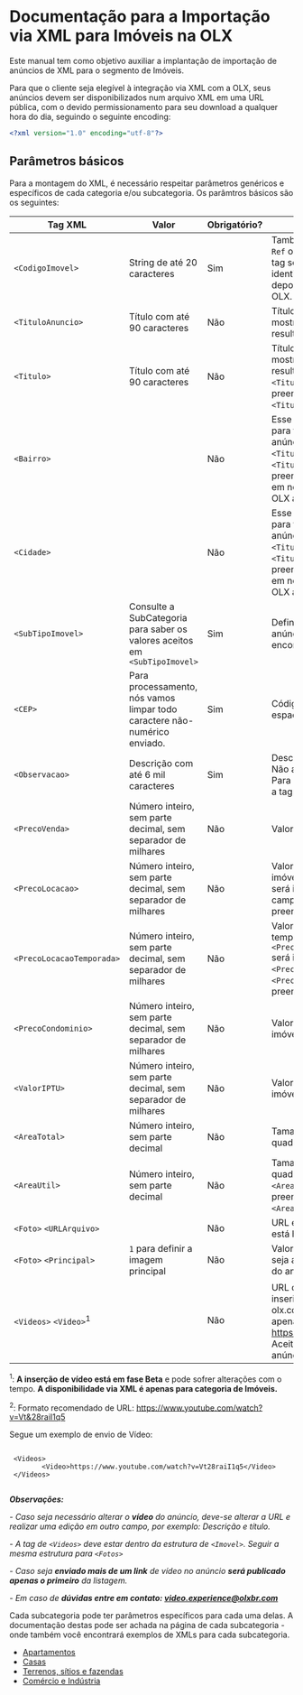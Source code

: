 # Documentação para a Importação via XML para Imóveis na OLX

Este manual tem como objetivo auxiliar a implantação de importação de anúncios de XML para o segmento de Imóveis.

Para que o cliente seja elegível à integração via XML com a OLX, seus anúncios devem ser disponibilizados num arquivo XML em uma URL pública, com o devido permissionamento para seu download a qualquer hora do dia, seguindo o seguinte encoding:

```xml
<?xml version="1.0" encoding="utf-8"?>
```


## Parâmetros básicos

Para a montagem do XML, é necessário respeitar parâmetros genéricos e específicos de cada categoria e/ou subcategoria. Os parâmtros básicos são os seguintes:

| Tag XML| Valor | Obrigatório? | Descrição|
|------------------------------------|-------------------|--------------|------------------------------------|
| `<CodigoImovel>` | String de até 20 caracteres | Sim | Também conhecido como `Ref` ou `External ID`, essa tag serve para te ajudar a identificar o anúncio depois de processado na OLX. |
| `<TituloAnuncio>` | Título com até 90 caracteres | Não | Título do Imóvel, que será mostrado na listagem de resultados |
| `<Titulo>` | Título com até 90 caracteres | Não | Título do Imóvel, que será mostrado na listagem de resultados.  Se o `<TituloAnuncio>` for preenchido, a tag `<Titulo>` é ignorada.   |
| `<Bairro>` | | Não | Esse campo só é utilizado para formar o título do anúncio, caso as tags `<TituloAnuncio>` ou `<Titulo>` não tenham sido preenchidas. Não é usado em nenhum outro lugar da OLX atualmente.|
| `<Cidade>` | | Não | Esse campo só é utilizado para formar o título do anúncio, caso as tags `<TituloAnuncio>` ou `<Titulo>` não tenham sido preenchidas. Não é usado em nenhum outro lugar da OLX atualmente. |
| `<SubTipoImovel>` | Consulte a SubCategoria para saber os valores aceitos em `<SubTipoImovel>` | Sim | Define a categoria onde o anúncio vai ser encontrado. |
| `<CEP>` | Para processamento, nós vamos limpar todo caractere não-numérico enviado. | Sim | Código de localização espacial do imóvel.  |
| `<Observacao>` | Descrição com até 6 mil caracteres | Sim | Descrição do anúncio. Não aceita tags HTML. Para quebra de linha, use a tag `\n` |
| `<PrecoVenda>` | Número inteiro, sem parte decimal, sem separador de milhares | Não | Valor de venda do imóvel.  |
| `<PrecoLocacao>` | Número inteiro, sem parte decimal, sem separador de milhares | Não | Valor de aluguel do imóvel. O `<PrecoLocacao>` será ignorado, caso o campo `<PrecoVenda>` seja preenchido também. |
| `<PrecoLocacaoTemporada>` | Número inteiro, sem parte decimal, sem separador de milhares | Não | Valor de aluguel por temporada do imóvel. O `<PrecoLocacaoTemporada>` será ignorado, se `<PrecoLocacao>` ou `<PrecoVenda>` seja preenchido também. |
| `<PrecoCondominio>` | Número inteiro, sem parte decimal, sem separador de milhares  | Não | Valor do condomínio do imóvel. |
| `<ValorIPTU>` | Número inteiro, sem parte decimal, sem separador de milhares | Não | Valor mensal do IPTU do imóvel.  |
| `<AreaTotal>` | Número inteiro, sem parte decimal | Não | Tamanho em metros quadrados do imóvel.  |
| `<AreaUtil>` | Número inteiro, sem parte decimal | Não | Tamanho em metros quadrados do imóvel. Se a `<AreaTotal>` for preenchida, a tag `<AreaUtil>` é ignorada. |
| `<Foto>` `<URLArquivo>` |  | Não | URL em que a imagem está hospedada |
| `<Foto>` `<Principal>` | `1` para definir a imagem principal | Não | Valor `1` caso a imagem seja a imagem principal do anúncio |
| `<Videos>` `<Video>`<sup>1</sup> |  | Não | URL de video<sup>2</sup> que será inserida no anúncio do olx.com.br deve ser apenas do https://www.youtube.com. Aceito 1 vídeo por anúncio. |

<sup>1</sup>: **A inserção de vídeo está em fase Beta** e pode sofrer alterações com o tempo. **A disponibilidade via XML é apenas para categoria de Imóveis.**

<sup>2</sup>: Formato recomendado de URL: https://www.youtube.com/watch?v=Vt&28raiI1q5

Segue um exemplo de envio de Vídeo:

```  

 <Videos>
        <Video>https://www.youtube.com/watch?v=Vt28raiI1q5</Video>
 </Videos>
 
```

***Observações:***

*- Caso seja necessário alterar o **vídeo** do anúncio, deve-se alterar a URL e realizar uma edição em outro campo, por exemplo: Descrição e título.*

*- A tag de `<Videos>` deve estar dentro da estrutura de `<Imovel>`. Seguir a mesma estrutura para `<Fotos>`*

*- Caso seja **enviado mais de um link** de vídeo no anúncio **será publicado apenas o primeiro** da listagem.*

*- Em caso de **dúvidas entre em contato: video.experience@olxbr.com***



Cada subcategoria pode ter parâmetros específicos para cada uma delas. A documentação destas pode ser achada na página de cada subcategoria - onde também você encontrará exemplos de XMLs para cada subcategoria.

- [Apartamentos](sub_apartment.md)
- [Casas](sub_house.md)
- [Terrenos, sítios e fazendas](sub_land.md)
- [Comércio e Indústria](sub_commercial.md)

